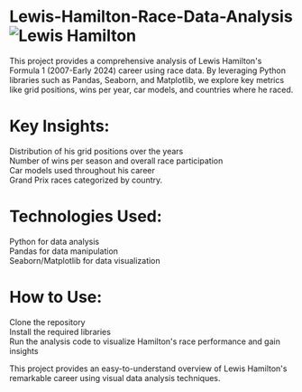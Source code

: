 
# Lewis-Hamilton-Race-Data-Analysis![Lewis Hamilton](https://github.com/user-attachments/assets/e80ee51d-9a04-4a32-8f16-ccbdb7b1503a)


This project provides a comprehensive analysis of Lewis Hamilton's Formula 1 (2007-Early 2024) career using race data. By leveraging Python libraries such as Pandas, Seaborn, and Matplotlib, we explore key metrics like grid positions, wins per year, car models, and countries where he raced.

# Key Insights:
Distribution of his grid positions over the years  
Number of wins per season and overall race participation  
Car models used throughout his career  
Grand Prix races categorized by country.

# Technologies Used:
Python for data analysis  
Pandas for data manipulation  
Seaborn/Matplotlib for data visualization

# How to Use:
Clone the repository  
Install the required libraries  
Run the analysis code to visualize Hamilton's race performance and gain insights  

This project provides an easy-to-understand overview of Lewis Hamilton's remarkable career using visual data analysis techniques.
